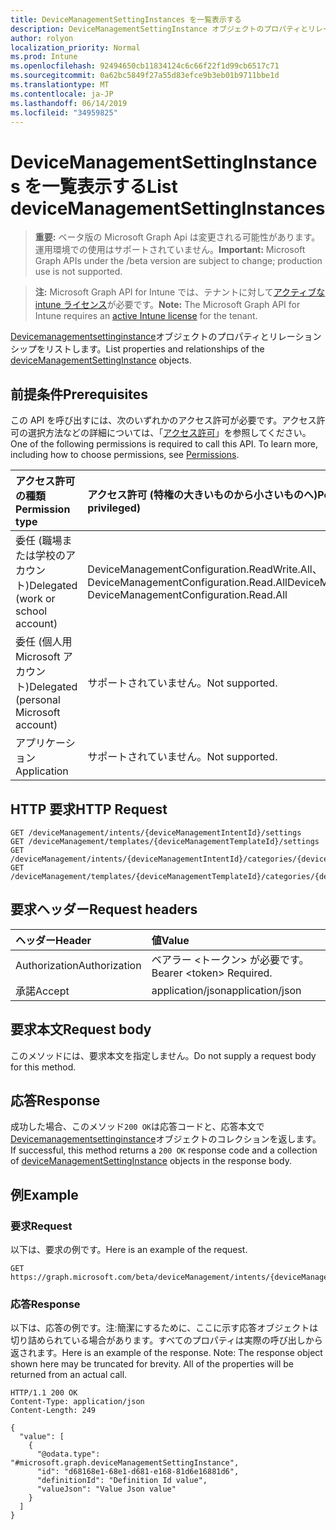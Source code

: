 ```yaml
---
title: DeviceManagementSettingInstances を一覧表示する
description: DeviceManagementSettingInstance オブジェクトのプロパティとリレーションシップをリストします。
author: rolyon
localization_priority: Normal
ms.prod: Intune
ms.openlocfilehash: 92494650cb11834124c6c66f22f1d99cb6517c71
ms.sourcegitcommit: 0a62bc5849f27a55d83efce9b3eb01b9711bbe1d
ms.translationtype: MT
ms.contentlocale: ja-JP
ms.lasthandoff: 06/14/2019
ms.locfileid: "34959825"
---
```

# <a name="list-devicemanagementsettinginstances"></a><span data-ttu-id="74286-103">DeviceManagementSettingInstances を一覧表示する</span><span class="sxs-lookup"><span data-stu-id="74286-103">List deviceManagementSettingInstances</span></span>

> <span data-ttu-id="74286-104">**重要:** ベータ版の Microsoft Graph Api は変更される可能性があります。運用環境での使用はサポートされていません。</span><span class="sxs-lookup"><span data-stu-id="74286-104">**Important:** Microsoft Graph APIs under the /beta version are subject to change; production use is not supported.</span></span>

> <span data-ttu-id="74286-105">**注:** Microsoft Graph API for Intune では、テナントに対して[アクティブな intune ライセンス](https://go.microsoft.com/fwlink/?linkid=839381)が必要です。</span><span class="sxs-lookup"><span data-stu-id="74286-105">**Note:** The Microsoft Graph API for Intune requires an [active Intune license](https://go.microsoft.com/fwlink/?linkid=839381) for the tenant.</span></span>

<span data-ttu-id="74286-106">[Devicemanagementsettinginstance](../resources/intune-deviceintent-devicemanagementsettinginstance.md)オブジェクトのプロパティとリレーションシップをリストします。</span><span class="sxs-lookup"><span data-stu-id="74286-106">List properties and relationships of the [deviceManagementSettingInstance](../resources/intune-deviceintent-devicemanagementsettinginstance.md) objects.</span></span>

## <a name="prerequisites"></a><span data-ttu-id="74286-107">前提条件</span><span class="sxs-lookup"><span data-stu-id="74286-107">Prerequisites</span></span>
<span data-ttu-id="74286-p101">この API を呼び出すには、次のいずれかのアクセス許可が必要です。アクセス許可の選択方法などの詳細については、「[アクセス許可](/graph/permissions-reference)」を参照してください。</span><span class="sxs-lookup"><span data-stu-id="74286-p101">One of the following permissions is required to call this API. To learn more, including how to choose permissions, see [Permissions](/graph/permissions-reference).</span></span>

|<span data-ttu-id="74286-110">アクセス許可の種類</span><span class="sxs-lookup"><span data-stu-id="74286-110">Permission type</span></span>|<span data-ttu-id="74286-111">アクセス許可 (特権の大きいものから小さいものへ)</span><span class="sxs-lookup"><span data-stu-id="74286-111">Permissions (from most to least privileged)</span></span>|
|:---|:---|
|<span data-ttu-id="74286-112">委任 (職場または学校のアカウント)</span><span class="sxs-lookup"><span data-stu-id="74286-112">Delegated (work or school account)</span></span>|<span data-ttu-id="74286-113">DeviceManagementConfiguration.ReadWrite.All、DeviceManagementConfiguration.Read.All</span><span class="sxs-lookup"><span data-stu-id="74286-113">DeviceManagementConfiguration.ReadWrite.All, DeviceManagementConfiguration.Read.All</span></span>|
|<span data-ttu-id="74286-114">委任 (個人用 Microsoft アカウント)</span><span class="sxs-lookup"><span data-stu-id="74286-114">Delegated (personal Microsoft account)</span></span>|<span data-ttu-id="74286-115">サポートされていません。</span><span class="sxs-lookup"><span data-stu-id="74286-115">Not supported.</span></span>|
|<span data-ttu-id="74286-116">アプリケーション</span><span class="sxs-lookup"><span data-stu-id="74286-116">Application</span></span>|<span data-ttu-id="74286-117">サポートされていません。</span><span class="sxs-lookup"><span data-stu-id="74286-117">Not supported.</span></span>|

## <a name="http-request"></a><span data-ttu-id="74286-118">HTTP 要求</span><span class="sxs-lookup"><span data-stu-id="74286-118">HTTP Request</span></span>
<!-- {
  "blockType": "ignored"
}
-->
``` http
GET /deviceManagement/intents/{deviceManagementIntentId}/settings
GET /deviceManagement/templates/{deviceManagementTemplateId}/settings
GET /deviceManagement/intents/{deviceManagementIntentId}/categories/{deviceManagementIntentSettingCategoryId}/settings
GET /deviceManagement/templates/{deviceManagementTemplateId}/categories/{deviceManagementTemplateSettingCategoryId}/recommendedSettings
```

## <a name="request-headers"></a><span data-ttu-id="74286-119">要求ヘッダー</span><span class="sxs-lookup"><span data-stu-id="74286-119">Request headers</span></span>
|<span data-ttu-id="74286-120">ヘッダー</span><span class="sxs-lookup"><span data-stu-id="74286-120">Header</span></span>|<span data-ttu-id="74286-121">値</span><span class="sxs-lookup"><span data-stu-id="74286-121">Value</span></span>|
|:---|:---|
|<span data-ttu-id="74286-122">Authorization</span><span class="sxs-lookup"><span data-stu-id="74286-122">Authorization</span></span>|<span data-ttu-id="74286-123">ベアラー &lt;トークン&gt; が必要です。</span><span class="sxs-lookup"><span data-stu-id="74286-123">Bearer &lt;token&gt; Required.</span></span>|
|<span data-ttu-id="74286-124">承諾</span><span class="sxs-lookup"><span data-stu-id="74286-124">Accept</span></span>|<span data-ttu-id="74286-125">application/json</span><span class="sxs-lookup"><span data-stu-id="74286-125">application/json</span></span>|

## <a name="request-body"></a><span data-ttu-id="74286-126">要求本文</span><span class="sxs-lookup"><span data-stu-id="74286-126">Request body</span></span>
<span data-ttu-id="74286-127">このメソッドには、要求本文を指定しません。</span><span class="sxs-lookup"><span data-stu-id="74286-127">Do not supply a request body for this method.</span></span>

## <a name="response"></a><span data-ttu-id="74286-128">応答</span><span class="sxs-lookup"><span data-stu-id="74286-128">Response</span></span>
<span data-ttu-id="74286-129">成功した場合、このメソッド`200 OK`は応答コードと、応答本文で[Devicemanagementsettinginstance](../resources/intune-deviceintent-devicemanagementsettinginstance.md)オブジェクトのコレクションを返します。</span><span class="sxs-lookup"><span data-stu-id="74286-129">If successful, this method returns a `200 OK` response code and a collection of [deviceManagementSettingInstance](../resources/intune-deviceintent-devicemanagementsettinginstance.md) objects in the response body.</span></span>

## <a name="example"></a><span data-ttu-id="74286-130">例</span><span class="sxs-lookup"><span data-stu-id="74286-130">Example</span></span>

### <a name="request"></a><span data-ttu-id="74286-131">要求</span><span class="sxs-lookup"><span data-stu-id="74286-131">Request</span></span>
<span data-ttu-id="74286-132">以下は、要求の例です。</span><span class="sxs-lookup"><span data-stu-id="74286-132">Here is an example of the request.</span></span>
``` http
GET https://graph.microsoft.com/beta/deviceManagement/intents/{deviceManagementIntentId}/settings
```

### <a name="response"></a><span data-ttu-id="74286-133">応答</span><span class="sxs-lookup"><span data-stu-id="74286-133">Response</span></span>
<span data-ttu-id="74286-p102">以下は、応答の例です。注:簡潔にするために、ここに示す応答オブジェクトは切り詰められている場合があります。すべてのプロパティは実際の呼び出しから返されます。</span><span class="sxs-lookup"><span data-stu-id="74286-p102">Here is an example of the response. Note: The response object shown here may be truncated for brevity. All of the properties will be returned from an actual call.</span></span>
``` http
HTTP/1.1 200 OK
Content-Type: application/json
Content-Length: 249

{
  "value": [
    {
      "@odata.type": "#microsoft.graph.deviceManagementSettingInstance",
      "id": "d68168e1-68e1-d681-e168-81d6e16881d6",
      "definitionId": "Definition Id value",
      "valueJson": "Value Json value"
    }
  ]
}
```





